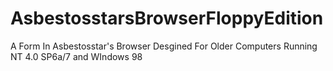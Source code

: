 # AsbestosstarsBrowserFloppyEdition
A Form In Asbestosstar's Browser Desgined For Older Computers Running NT 4.0 SP6a/7 and WIndows 98

